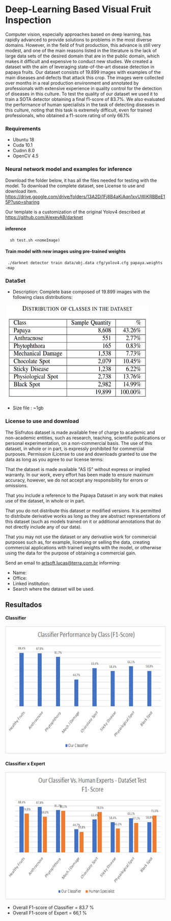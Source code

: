# Deep-Learning Based Visual Fruit Inspection
Computer vision, especially approaches based on deep learning, has rapidly advanced to provide solutions to problems in the most diverse domains. However, in the field of fruit production, this advance is still very modest, and one of the main reasons listed in the literature is the lack of large data sets of the desired domain that are in the public domain, which makes it difficult and expensive to conduct new studies. We created a dataset with the aim of leveraging state-of-the-art disease detection in papaya fruits. Our dataset consists of 19.899 images with examples of the main diseases and defects that attack this crop. The images were collected over months in a real production environment and annotated by professionals with extensive experience in quality control for the detection of diseases in this culture. To test the quality of our dataset we used it to train a SOTA detector obtaining a final f1-score of 83.7%. We also evaluated the performance of human specialists in the task of detecting diseases in this culture, noting that this task is extremely difficult, even for trained professionals, who obtained a f1-score rating of only 66.1%

### Requirements
- Ubuntu 18
- Cuda 10.1
- Cudnn 8.0
- OpenCV 4.5


### Neural network model and examples for inference
Download the folder below, it has all the files needed for testing with the model.
To download the complete dataset, see License to use and download item.
https://drive.google.com/drive/folders/13A2Dj1Fj8B4aKiAqn1xvUWiKRBBeE15P?usp=sharing

Our template is a customization of the original Yolov4 described at https://github.com/AlexeyAB/darknet

#### inference
      sh test.sh <nomeImage)

#### Train model with new images using pre-trained weights
     ./darknet detector train data/obj.data cfg/yolov4.cfg papaya.weights -map


### DataSet
-  Description: Complete base composed of 19.899 images with the following class distributions:
<img src=https://github.com/jhony2507/Base_doencas_mamao/blob/main/classes.png height=300 e width=450>


- Size file   : ~1gb
### License to use and download
The Sisfrutos dataset is made available free of charge to academic and non-academic entities, such as research, teaching, scientific publications or personal experimentation, on a non-commercial basis. The use of this dataset, in whole or in part, is expressly prohibited for commercial purposes.
Permission iLicense to use and downloads granted to use the data as long as you agree to our license terms:

That the dataset is made available "AS IS" without express or implied warranty. In our work, every effort has been made to ensure maximum accuracy, however, we do not accept any responsibility for errors or omissions.

That you include a reference to the Papaya Dataset in any work that makes use of the dataset, in whole or in part.

That you do not distribute this dataset or modified versions. It is permitted to distribute derivative works as long as they are abstract representations of this dataset (such as models trained on it or additional annotations that do not directly include any of our data).

That you may not use the dataset or any derivative work for commercial purposes such as, for example, licensing or selling the data, creating commercial applications with trained weights with the model, or otherwise using the data for the purpose of obtaining a commercial gain.

Send an email to artsoft.lucas@terra.com.br informing:
- Name:
- Office:
- Linked institution:
- Search where the dataset will be used.



## Resultados

#### Classifier
<img src=https://github.com/jhony2507/Base_doencas_mamao/blob/main/Grafico_resultado.png height=400 e width=650>

#### Classifier x Expert
<img src=https://github.com/jhony2507/Base_doencas_mamao/blob/main/Grafico_homemMaquina.png height=400 e width=650>


* Overall F1-score of Classifier = 83.7 %
* Overall F1-score of Expert     = 66,1 %
